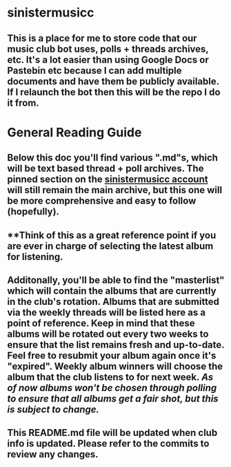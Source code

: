 # sinistermusicc
## This is a place for me to store code that our music club bot uses, polls + threads archives, etc. It's a lot easier than using Google Docs or Pastebin etc because I can add multiple documents and have them be publicly available. If I relaunch the bot then this will be the repo I do it from.
# General Reading Guide
## Below this doc you'll find various ".md"s, which will be text based thread + poll archives. The pinned section on the [sinistermusicc account](https://twitter.com/sinistermusicc) will still remain the main archive, but this one will be more comprehensive and easy to follow (hopefully). 
## **Think of this as a great reference point if you are ever in charge of selecting the latest album for listening.
## Additonally, you'll be able to find the "masterlist" which will contain the albums that are currently in the club's rotation. Albums that are submitted via the weekly threads will be listed here as a point of reference. Keep in mind that these albums will be rotated out **every two weeks** to ensure that the list remains fresh and up-to-date. Feel free to resubmit your album again once it's "expired". Weekly album winners will choose the album that the club listens to for next week. *As of now albums won't be chosen through polling to ensure that all albums get a fair shot, but this is subject to change.* 
## This README.md file will be updated when club info is updated. Please refer to the commits to review any changes.
